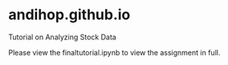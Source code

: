 # andihop.github.io
Tutorial on Analyzing Stock Data

Please view the finaltutorial.ipynb to view the assignment in full.
